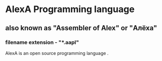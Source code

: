 # AlexA Programming language
## also known as "Assembler of Alex" or "Алёха"
###   filename extension  - "*.aapl"
AlexA is an open source programming language .